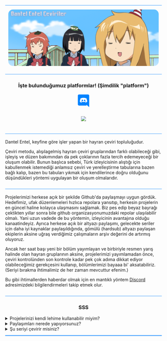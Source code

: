 <img src="img/ayir.png" style="width: auto;">

<p style="text-align: center; margin: 10px;">
    <img src="img/banner.jpg" style="border-radius: 15px" alt="banner"></img>
</p>

<img src="img/ayir.png" style="width: auto;">

<h3 align="center">İşte bulunduğumuz platformlar! (Şimdilik "platform")</h3>
<p align="center">
<a href="https://discord.gg/kPNW9WM8n5" target="_blank"><img style="display: inline-block; width: 40px; height: auto; margin: 3px;" src="img/discord.png" alt="Discord" /></a>
<!-- <a href="lazimolursa" target="_blank"><img style="display: inline-block; width: 40px; height: auto; margin: 3px;" src="img/.png" alt="Lazim Olursa" /></a> -->
</p>

<p align="center">
    <img style="display: inline-block; margin: 10px;" src="https://komarev.com/ghpvc/?username=Dantel-Entel&color=0FC0FF&label=Views"><img>
</div>
</p>

<img src="img/ayir.png" style="width: auto;">

Dantel Entel, keyfine göre işler yapan bir hayran çeviri topluluğudur. 

Çeviri metodu, alışılagelmiş hayran çeviri gruplarından farklı olabileceği gibi, işleyiş ve düzen bakımından da 
pek çoklarının fazla tercih edemeyeceği bir oluşum olabilir. Bunun başlıca sebebi, Türk izleyicisinin alıştığı için
kabullenmek istemediği anlamsız çeviri ve yerelleştirme tabularına bazen bağlı kalıp, bazen bu tabuları yıkmak için 
kendilerince doğru olduğunu düşündükleri yöntemi uygulayan bir oluşum olmalarıdır.

<img src="img/ayir.png" style="width: auto;">

Projelerimizi herkese açık bir şekilde Github'da paylaşmayı uygun gördük. Hedefimiz, ufak düzenlemeleri hızlıca
repolara yansıtıp, herkesin projelerin en güncel haline kolayca ulaşmasını sağlamak. Biz pes edip beyaz bayrağı
çektikten yıllar sonra bile github organizasyonumuzdaki repolar ulaşılabilir olmalı. Yani uzun vadede de 
bu yöntemin, izleyicinin avantajına olduğu kanaatindeyiz. Ayrıca herkese açık bir altyazı paylaşımı, gelecekte
seriler için daha iyi kaynaklar paylaşıldığında, gömülü (hardsub) altyazı paylaşan ekiplerin aksine uğraş verdiğimiz
çalışmaların arşiv değerini de artırmış oluyoruz.

Ancak her saat başı yeni bir bölüm yayımlayan ve birbiriyle resmen yarış halinde olan hayran gruplarının aksine, 
projelerimizi yayımlamadan önce, çeviri kontrolünden son kontrole kadar pek çok adıma dikkat ediyor olabileceğimiz
gerekçesini kullanıp, bölümlerimizi bayaaa bi' aksatabiliriz. (Seriyi bırakma ihtimalimiz de her zaman mevcuttur efenim.)

Bu gibi ihtimallerden haberdar olmak için en mantıklı yöntem
<a href=https://discord.gg/kPNW9WM8n5 target="_blank">Discord</a> adresimizdeki bilgilendirmeleri takip etmek olur.


<img src="img/ayir.png" style="width: auto;">

<h3 align="center"> SSS</h3>

<details><summary>Projelerinizi kendi lehime kullanabilir miyim?</summary>
<ul>
    <li>
    İstediğiniz gibi kullanın da bari bir referans vermeyi çok görmeyin.
    </li>
</ul>
</details>

<details><summary>Paylaşımları nerede yapıyorsunuz?</summary>
<ul>
    <li>
    Github kullanmayı bilmeniz bu noktada önemli. Çünkü altyazılarımızın en güncel sürümlerine buradan,
    projeler için açılmış repolardan ulaşabilirsiniz. Onun dışında bazı altyazı paylaşım platformlarında 
    (planetdp, turkcealtyazi) ve belki de discord sunucumuzuda paylaşımlarımızı yapacağız.
    </li>
</ul>
</details>

<details><summary>Şu seriyi çevirir misiniz?</summary>
<ul>
    <li>
    Çok beğenirsek evet, muhtemelen hayır. "Fan" ve "Subtitle" kelimelerinin birleşimiyle oluşan "Fansub" kavramına
    aykırı olur eğlenmediğimiz bir işe vakit harcamak. Dolayısıyla iş yükümüzü artırırken seçici davranmak durumundayız.
    Çevirdiğimiz her şeyin gerçekten "fan"ı mıyız peki? Hayır, ama olsundu.
    </li>
</ul>
</details>

<img src="img/ayir.png" style="width: auto;">